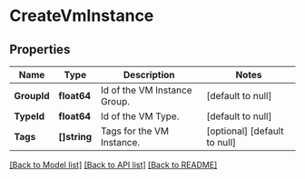 # CreateVmInstance

## Properties
Name | Type | Description | Notes
------------ | ------------- | ------------- | -------------
**GroupId** | **float64** | Id of the VM Instance Group. | [default to null]
**TypeId** | **float64** | Id of the VM Type. | [default to null]
**Tags** | **[]string** | Tags for the VM Instance. | [optional] [default to null]

[[Back to Model list]](../README.md#documentation-for-models) [[Back to API list]](../README.md#documentation-for-api-endpoints) [[Back to README]](../README.md)

